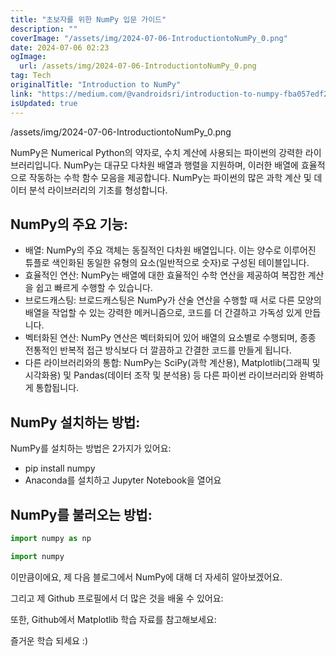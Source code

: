 ```yaml
---
title: "초보자를 위한 NumPy 입문 가이드"
description: ""
coverImage: "/assets/img/2024-07-06-IntroductiontoNumPy_0.png"
date: 2024-07-06 02:23
ogImage:
  url: /assets/img/2024-07-06-IntroductiontoNumPy_0.png
tag: Tech
originalTitle: "Introduction to NumPy"
link: "https://medium.com/@vandroidsri/introduction-to-numpy-fba057edf28e"
isUpdated: true
---
```


/assets/img/2024-07-06-IntroductiontoNumPy_0.png

NumPy은 Numerical Python의 약자로, 수치 계산에 사용되는 파이썬의 강력한 라이브러리입니다. NumPy는 대규모 다차원 배열과 행렬을 지원하며, 이러한 배열에 효율적으로 작동하는 수학 함수 모음을 제공합니다. NumPy는 파이썬의 많은 과학 계산 및 데이터 분석 라이브러리의 기초를 형성합니다.

## NumPy의 주요 기능:

- 배열: NumPy의 주요 객체는 동질적인 다차원 배열입니다. 이는 양수로 이루어진 튜플로 색인화된 동일한 유형의 요소(일반적으로 숫자)로 구성된 테이블입니다.
- 효율적인 연산: NumPy는 배열에 대한 효율적인 수학 연산을 제공하여 복잡한 계산을 쉽고 빠르게 수행할 수 있습니다.
- 브로드캐스팅: 브로드캐스팅은 NumPy가 산술 연산을 수행할 때 서로 다른 모양의 배열을 작업할 수 있는 강력한 메커니즘으로, 코드를 더 간결하고 가독성 있게 만듭니다.
- 벡터화된 연산: NumPy 연산은 벡터화되어 있어 배열의 요소별로 수행되며, 종종 전통적인 반복적 접근 방식보다 더 깔끔하고 간결한 코드를 만들게 됩니다.
- 다른 라이브러리와의 통합: NumPy는 SciPy(과학 계산용), Matplotlib(그래픽 및 시각화용) 및 Pandas(데이터 조작 및 분석용) 등 다른 파이썬 라이브러리와 완벽하게 통합됩니다.

<!-- seedividend - 사각형 -->

<ins class="adsbygoogle"
     style="display:block"
     data-ad-client="ca-pub-4877378276818686"
     data-ad-slot="1898504329"
     data-ad-format="auto"
     data-full-width-responsive="true"></ins>

<script>
     (adsbygoogle = window.adsbygoogle || []).push({});
</script>

## NumPy 설치하는 방법:

NumPy를 설치하는 방법은 2가지가 있어요:

- pip install numpy
- Anaconda를 설치하고 Jupyter Notebook을 열어요

## NumPy를 불러오는 방법:

<!-- seedividend - 사각형 -->

<ins class="adsbygoogle"
     style="display:block"
     data-ad-client="ca-pub-4877378276818686"
     data-ad-slot="1898504329"
     data-ad-format="auto"
     data-full-width-responsive="true"></ins>

<script>
     (adsbygoogle = window.adsbygoogle || []).push({});
</script>

```js
import numpy as np
```

```js
import numpy
```

이만큼이에요, 제 다음 블로그에서 NumPy에 대해 더 자세히 알아보겠어요.

그리고 제 Github 프로필에서 더 많은 것을 배울 수 있어요:

<!-- seedividend - 사각형 -->

<ins class="adsbygoogle"
     style="display:block"
     data-ad-client="ca-pub-4877378276818686"
     data-ad-slot="1898504329"
     data-ad-format="auto"
     data-full-width-responsive="true"></ins>

<script>
     (adsbygoogle = window.adsbygoogle || []).push({});
</script>

또한, Github에서 Matplotlib 학습 자료를 참고해보세요:

즐거운 학습 되세요 :)
